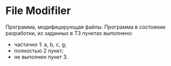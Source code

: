 # File Modifiler
Программа, модифицирующая файлы.
Программа в состоянии разработки, из заданных в ТЗ пунктах выполнено:
- частично 1: a, b, c, g;
- полностью 2 пункт;
- не выполнен пункт 3.
